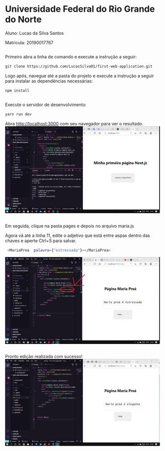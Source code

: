 # Universidade Federal do Rio Grande do Norte
 Aluno: Lucas da Silva Santos

 Matricula: 20190017767
## 

Primeiro abra a linha de comando e execute a instrução a seguir:
```bash
git clone https://github.com/LucasSilva01/first-web-application.git
```

Logo após, navegue até a pasta do projeto e execute a instrução a seguir para instalar as dependências necessárias:
```bash
npm install
```

##

Execute o servidor de desenvolvimento:

```bash
yarn run dev
```

Abra [http://localhost:3000](http://localhost:3000) com seu navegador para ver o resultado.
![Bilby Stampede](https://github.com/LucasSilva01/first-web-application/blob/master/img/tela_inicial.png)

##

Em seguida, clique na pasta pages e depois no arquivo maria.js

Agora vá até a linha 11, edite o adjetivo que está entre aspas dentro das chaves e aperte Ctrl+S para salvar.
```bash
 <MariaPrea  palavra={"estressada"}></MariaPrea>
```
![Bilby Stampede](https://github.com/LucasSilva01/first-web-application/blob/master/img/alterar_adjetivo.png)

##

Pronto edição realizada com sucesso!
![Bilby Stampede](https://github.com/LucasSilva01/first-web-application/blob/master/img/editando_adjetivo.png)
